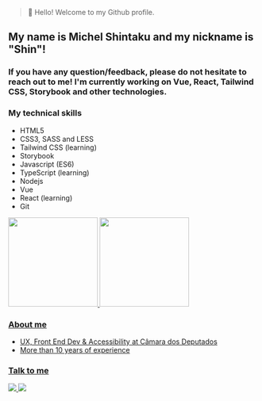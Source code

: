 > 👋 Hello! Welcome to my Github profile.
## My name is Michel Shintaku and my nickname is "Shin"!

### If you have any question/feedback, please do not hesitate to reach out to me! I'm currently working on Vue, React, Tailwind CSS, Storybook and other technologies.

### My technical skills
- HTML5
- CSS3, SASS and LESS
- Tailwind CSS (learning)
- Storybook
- Javascript (ES6)
- TypeScript (learning)
- Nodejs
- Vue 
- React (learning)
- Git

<div>
<a href="https://github.com/shintaku-michel">
<img height="180em" src="https://github-readme-stats.vercel.app/api/top-langs/?username=shintaku-michel&layout=compact&langs_count=10&hide=&theme=dracula"/>
<img height="180em" src="https://github-readme-stats.vercel.app/api?username=shintaku-michel&show_icons=true&include_all_commits=true&count_private=true&theme=dracula"/>
</div>

### About me
- UX, Front End Dev & Accessibility at Câmara dos Deputados
- More than 10 years of experience

### Talk to me
<div>
  <a href = "mailto:michel.shintaku@gmail.com">
    <img src="https://img.shields.io/badge/Gmail-D14836?style=for-the-badge&logo=gmail&logoColor=white" target="_blank">
  </a>
  
  <a href="https://www.linkedin.com/in/mshintaku/" target="_blank">
    <img src="https://img.shields.io/badge/-LinkedIn-%230077B5?style=for-the-badge&logo=linkedin&logoColor=white" target="_blank">
  </a>   
</div>
